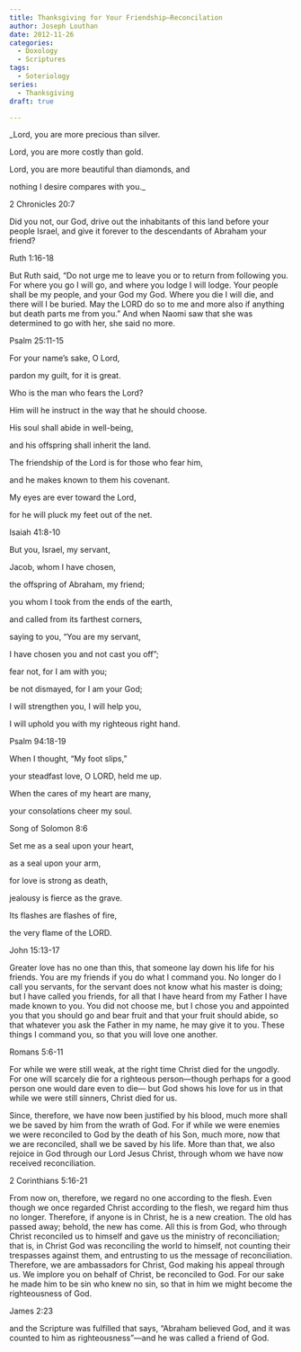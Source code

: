 ```yaml
---
title: Thanksgiving for Your Friendship—Reconcilation
author: Joseph Louthan
date: 2012-11-26
categories:
  - Doxology
  - Scriptures
tags:
  - Soteriology
series:
  - Thanksgiving
draft: true

---
```

_Lord, you are more precious than silver.
  
Lord, you are more costly than gold.
  
Lord, you are more beautiful than diamonds, and
  
nothing I desire compares with you._

2 Chronicles 20:7
  
Did you not, our God, drive out the inhabitants of this land before your people Israel, and give it forever to the descendants of Abraham your friend?

Ruth 1:16-18
  
But Ruth said, “Do not urge me to leave you or to return from following you. For where you go I will go, and where you lodge I will lodge. Your people shall be my people, and your God my God. Where you die I will die, and there will I be buried. May the LORD do so to me and more also if anything but death parts me from you.” And when Naomi saw that she was determined to go with her, she said no more.

Psalm 25:11-15
  
For your name’s sake, O Lord,
  
pardon my guilt, for it is great.
  
Who is the man who fears the Lord?
  
Him will he instruct in the way that he should choose.
  
His soul shall abide in well-being,
  
and his offspring shall inherit the land.
  
The friendship of the Lord is for those who fear him,
  
and he makes known to them his covenant.
  
My eyes are ever toward the Lord,
  
for he will pluck my feet out of the net.

Isaiah 41:8-10
  
But you, Israel, my servant,
  
Jacob, whom I have chosen,
  
the offspring of Abraham, my friend;
  
you whom I took from the ends of the earth,
  
and called from its farthest corners,
  
saying to you, “You are my servant,
  
I have chosen you and not cast you off”;
  
fear not, for I am with you;
  
be not dismayed, for I am your God;
  
I will strengthen you, I will help you,
  
I will uphold you with my righteous right hand.

Psalm 94:18-19
  
When I thought, “My foot slips,”
  
your steadfast love, O LORD, held me up.
  
When the cares of my heart are many,
  
your consolations cheer my soul.

Song of Solomon 8:6
  
Set me as a seal upon your heart,
  
as a seal upon your arm,
  
for love is strong as death,
  
jealousy is fierce as the grave.
  
Its flashes are flashes of fire,
  
the very flame of the LORD.

John 15:13-17
  
Greater love has no one than this, that someone lay down his life for his friends. You are my friends if you do what I command you. No longer do I call you servants, for the servant does not know what his master is doing; but I have called you friends, for all that I have heard from my Father I have made known to you. You did not choose me, but I chose you and appointed you that you should go and bear fruit and that your fruit should abide, so that whatever you ask the Father in my name, he may give it to you. These things I command you, so that you will love one another.

Romans 5:6-11
  
For while we were still weak, at the right time Christ died for the ungodly. For one will scarcely die for a righteous person—though perhaps for a good person one would dare even to die— but God shows his love for us in that while we were still sinners, Christ died for us.
  
Since, therefore, we have now been justified by his blood, much more shall we be saved by him from the wrath of God. For if while we were enemies we were reconciled to God by the death of his Son, much more, now that we are reconciled, shall we be saved by his life. More than that, we also rejoice in God through our Lord Jesus Christ, through whom we have now received reconciliation.

2 Corinthians 5:16-21
  
From now on, therefore, we regard no one according to the flesh. Even though we once regarded Christ according to the flesh, we regard him thus no longer. Therefore, if anyone is in Christ, he is a new creation. The old has passed away; behold, the new has come. All this is from God, who through Christ reconciled us to himself and gave us the ministry of reconciliation; that is, in Christ God was reconciling the world to himself, not counting their trespasses against them, and entrusting to us the message of reconciliation. Therefore, we are ambassadors for Christ, God making his appeal through us. We implore you on behalf of Christ, be reconciled to God. For our sake he made him to be sin who knew no sin, so that in him we might become the righteousness of God.

James 2:23
  
and the Scripture was fulfilled that says, “Abraham believed God, and it was counted to him as righteousness”—and he was called a friend of God.